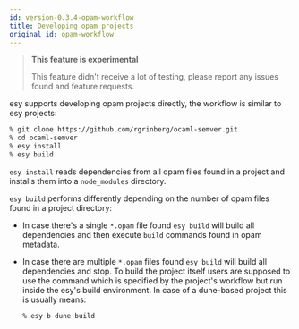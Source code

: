 ```yaml
---
id: version-0.3.4-opam-workflow
title: Developing opam projects
original_id: opam-workflow
---
```


> **This feature is experimental**
>
> This feature didn't receive a lot of testing, please report any issues found
> and feature requests.

esy supports developing opam projects directly, the workflow is similar to esy
projects:

```bash
% git clone https://github.com/rgrinberg/ocaml-semver.git
% cd ocaml-semver
% esy install
% esy build
```

`esy install` reads dependencies from all opam files found in a project and
installs them into a `node_modules` directory.

`esy build` performs differently depending on the number of opam files
found in a project directory:

- In case there's a single `*.opam` file found `esy build` will build all
  dependencies and then execute `build` commands found in opam metadata.

- In case there are multiple `*.opam` files found `esy build` will build all
  dependencies and stop. To build the project itself users are supposed to use the
  command which is specified by the project's workflow but run inside the esy's
  build environment. In case of a dune-based project this is usually means:

  ```bash
  % esy b dune build
  ```
